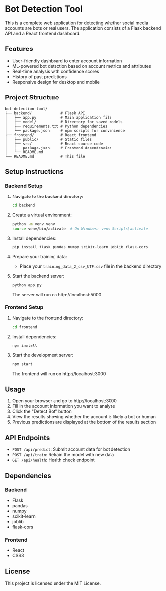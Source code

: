 # Bot Detection Tool

This is a complete web application for detecting whether social media accounts are bots or real users. The application consists of a Flask backend API and a React frontend dashboard.

## Features

- User-friendly dashboard to enter account information
- ML-powered bot detection based on account metrics and attributes
- Real-time analysis with confidence scores
- History of past predictions
- Responsive design for desktop and mobile

## Project Structure

```
bot-detection-tool/
├── backend/             # Flask API
│   ├── app.py           # Main application file
│   ├── model/           # Directory for saved models
│   ├── requirements.txt # Python dependencies
│   └── package.json     # npm scripts for convenience
├── frontend/            # React frontend
│   ├── public/          # Static files
│   ├── src/             # React source code
│   ├── package.json     # Frontend dependencies
│   └── README.md
└── README.md            # This file
```

## Setup Instructions

### Backend Setup

1. Navigate to the backend directory:
   ```bash
   cd backend
   ```

2. Create a virtual environment:
   ```bash
   python -m venv venv
   source venv/bin/activate  # On Windows: venv\Scripts\activate
   ```

3. Install dependencies:
   ```bash
   pip install flask pandas numpy scikit-learn joblib flask-cors
   ```

4. Prepare your training data:
   - Place your `training_data_2_csv_UTF.csv` file in the backend directory

5. Start the backend server:
   ```bash
   python app.py
   ```
   The server will run on http://localhost:5000

### Frontend Setup

1. Navigate to the frontend directory:
   ```bash
   cd frontend
   ```

2. Install dependencies:
   ```bash
   npm install
   ```

3. Start the development server:
   ```bash
   npm start
   ```
   The frontend will run on http://localhost:3000

## Usage

1. Open your browser and go to http://localhost:3000
2. Fill in the account information you want to analyze
3. Click the "Detect Bot" button
4. View the results showing whether the account is likely a bot or human
5. Previous predictions are displayed at the bottom of the results section

## API Endpoints

- `POST /api/predict`: Submit account data for bot detection
- `POST /api/train`: Retrain the model with new data
- `GET /api/health`: Health check endpoint

## Dependencies

### Backend
- Flask
- pandas
- numpy
- scikit-learn
- joblib
- flask-cors

### Frontend
- React
- CSS3

## License

This project is licensed under the MIT License.
